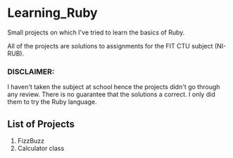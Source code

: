 # Learning_Ruby
Small projects on which I've tried to learn the basics of Ruby.

All of the projects are solutions to assignments for the FIT CTU subject (NI-RUB).

### DISCLAIMER: 
I haven't taken the subject at school hence the projects didn't go through any review. There is no guarantee that the 
solutions a correct. I only did them to try the Ruby language.

## List of Projects
1. FizzBuzz
2. Calculator class